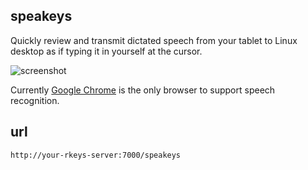 ## speakeys

Quickly review and transmit dictated speech from your tablet
to Linux desktop as if typing it in yourself at the cursor.

![screenshot](http://dizzib.github.io/rkeys/speakeys.png)

Currently [Google Chrome][chrome] is the only browser to support
speech recognition.

## url

`http://your-rkeys-server:7000/speakeys`


[chrome]: https://www.google.com/chrome/browser/mobile/index.html
[rkeys]: https://github.com/dizzib/rkeys
